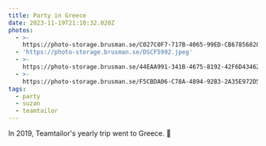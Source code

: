 ```yaml
---
title: Party in Greece
date: 2023-11-19T21:10:32.020Z
photos:
  - >-
    https://photo-storage.brusman.se/C027C0F7-717B-4065-99ED-CB6785682843-36.jpeg
  - 'https://photo-storage.brusman.se/DSCF5992.jpeg'
  - >-
    https://photo-storage.brusman.se/44EAA991-341B-4675-8192-42F6D434627F-34.jpeg
  - >-
    https://photo-storage.brusman.se/F5CBDA06-C78A-4894-92B3-2A35E972D5A9-32.jpeg
tags:
  - party
  - suzan
  - teamtailor
---
```


In 2019, Teamtailor's yearly trip went to Greece. 🥳
